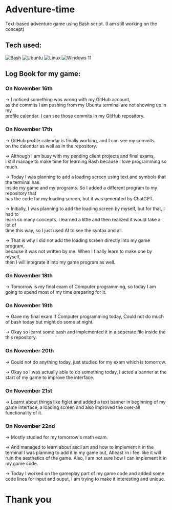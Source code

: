 # Adventure-time
Text-based adventure game using Bash script. (I am still working on the concept)

## Tech used:
![Bash](https://img.shields.io/badge/-Bash-4EAA25?style=flat&logo=GNU%20Bash&logoColor=ffffff)
![Ubuntu](https://img.shields.io/badge/ubuntu-%23E95420.svg?style=flat&logo=ubuntu&logoColor=ffffff)
![Linux](https://img.shields.io/badge/linux-%23FCC624.svg?style=flat&logo=linux&logoColor=000000)
![Windows 11](https://img.shields.io/badge/windows%2011-%230078D4.svg?style=flat&logo=windows&logoColor=ffffff)

## Log Book for my game:

### On November 16th
-> I noticed something was wrong with my GitHub account,  
   as the commits I am pushing from my Ubuntu terminal are not showing up in my  
   profile calendar. I can see those commits in my GitHub repository.

### On November 17th
-> GitHub profile calendar is finally working, and I can see my commits  
   on the calendar as well as in the repository.

-> Although I am busy with my pending client projects and final exams,  
   I still manage to make time for learning Bash because I love programming so much.

-> Today I was planning to add a loading screen using text and symbols that the terminal has  
   inside my game and my programs. So I added a different program to my repository that  
   has the code for my loading screen, but it was generated by ChatGPT.

-> Initially, I was planning to add the loading screen by myself, but for that, I had to  
   learn so many concepts. I learned a little and then realized it would take a lot of  
   time this way, so I just used AI to see the syntax and all.

-> That is why I did not add the loading screen directly into my game program,  
   because it was not written by me. When I finally learn to make one by myself,  
   then I will integrate it into my game program as well.

### On November 18th
-> Tomorrow is my final exam of Computer programming, so today I am going to spend most of my time
   preparing for it.

### On November 19th
-> Gave my final exam if Computer programming today, Could not do much of bash today but might do some at night.

-> Okay so learnt some bash and implemented it in a seperate file inside the this repository.

### On November 20th
-> Could not do anything today, just studied for my exam which is tomorrow.

-> Okay so I was actually able to do something today, I acted a banner at the start of 
   my game to improve the interface.

### On November 21st
-> Learnt about things like figlet and added a text banner in beginning of my game interface, a loading screen and also
   improved the over-all functionality of it.

### On November 22nd
-> Mostly studied for my tomorrow's math exam. 

-> And managed to learn about ascii art and how to implement it in the terminal
   I was planning to add it in my game but, Atleast rn i feel like it will ruin the aesthetics of the game.
   Also, I am not sure how I can implement it in my game code.

-> Today I worked on the gameplay part of my game code and added some code lines for input and ouput, I am 
   trying to make it interesting and unique.

# Thank you
